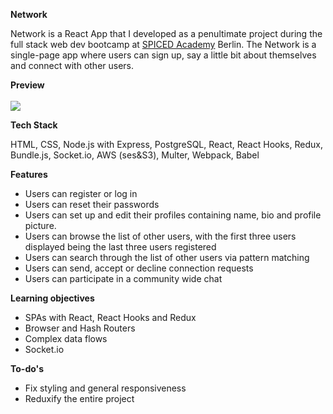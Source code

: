 <strong>Network</strong>
<p>Network is a React App that I developed as a penultimate project during the full stack web dev bootcamp at <a href="https://www.spiced-academy.com/en/program/full-stack-web-development/?gclid=CjwKCAjw4MP5BRBtEiwASfwALxpOPOTnCn-ZlPACzpYwRih4SSzYRfxkCuOBJcq71BpkHsr1naRbwRoCStYQAvD_BwE">SPICED Academy</a> Berlin.
The Network is a single-page app where users can sign up, say a little bit about themselves and connect with other users.</p>

<strong>Preview</strong>
<br></br>
<img src="https://media.giphy.com/media/geJz9x47sDbo4FvmmJ/giphy.gif"/>

<strong>Tech Stack</strong>
<p>HTML, CSS, Node.js with Express, PostgreSQL, React, React Hooks, Redux, Bundle.js, Socket.io, AWS (ses&S3), Multer, Webpack, Babel</p>

<strong>Features</strong>
<ul>
<li>Users can register or log in</li>
<li>Users can reset their passwords</li>
<li>Users can set up and edit their profiles containing name, bio and profile picture.</li>
<li>Users can browse the list of other users, with the first three users displayed being the last three users registered</li>
<li>Users can search through the list of other users via pattern matching</li>
<li>Users can send, accept or decline connection requests</li>
<li>Users can participate in a community wide chat</li>
</ul>

<strong>Learning objectives</strong>
<ul>
<li>SPAs with React, React Hooks and Redux</li>
<li>Browser and Hash Routers</li>
<li>Complex data flows</li>
<li>Socket.io</li>
</ul>

<strong>To-do's</strong>
<ul>
<li>Fix styling and general responsiveness</li>
<li>Reduxify the entire project</li>
</ul>

